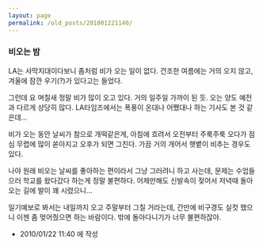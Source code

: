 ```yaml
---
layout: page
permalink: /old_posts/201001221140/
---
```


### 비오는 밤

LA는 사막지대이다보니 좀처럼 비가 오는 일이 없다. 건조한 여름에는 거의 오지 않고, 겨울에 잠깐 우기(?)가 있다고는 들었다.

그런데 요 며칠새 정말 비가 많이 오고 있다. 거의 일주일 가까이 된 듯. 오는 양도 예전과 다르게 상당히 많다. LA타임즈에서는 폭풍이 온대나 어쨌대나 하는 기사도 본 것 같은데...

비가 오는 동안 날씨가 참으로 개떡같은게, 아침에 흐려서 오전부터 주룩주룩 오다가 점심 무렵에 많이 쏟아지고 오후가 되면 그친다. 가끔 거의 개어서 햇볕이 비추는 경우도 있다.

나야 원래 비오는 날씨를 좋아하는 편이라서 그냥 그러려니 하고 사는데, 문제는 수업들으러 학교를 왔다갔다 하는게 정말 불편하다. 어제만해도 신발속이 젖어서 저녁때 돌아오는 길에 발이 꽤 시렸으니...

일기예보로 봐서는 내일까지 오고 주말부터 그칠 거라는데, 간만에 비구경도 실컷 했으니 이젠 좀 멎어줬으면 하는 바람이다. 밖에 돌아다니기가 너무 불편하잖아.





- 2010/01/22 11:40 에 작성